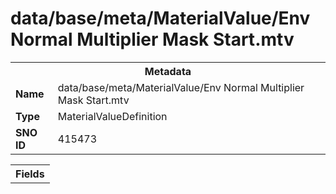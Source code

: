 <h1>data/base/meta/MaterialValue/Env Normal Multiplier Mask Start.mtv</h1><table><tr><th colspan="100%">Metadata</th></tr><tr><td><b>Name</b></td><td>data/base/meta/MaterialValue/Env Normal Multiplier Mask Start.mtv</td></tr><tr><td><b>Type</b></td><td>MaterialValueDefinition</td></tr><tr><td><b>SNO ID</b></td><td>415473</td></tr></table>

<table><tr><th colspan="100%">Fields</th></tr></table>


